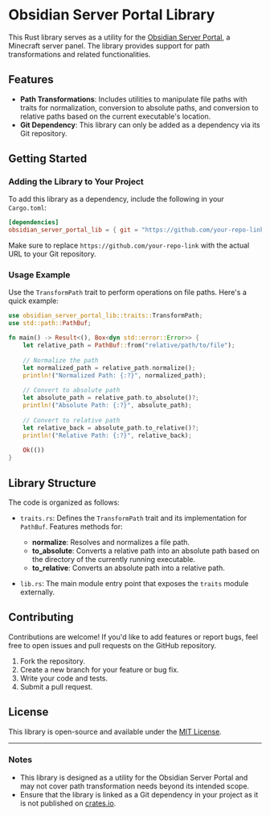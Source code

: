 # Obsidian Server Portal Library

This Rust library serves as a utility for the [Obsidian Server Portal](https://github.com/your-repo-link), a Minecraft server panel. The library provides support for path transformations and related functionalities.

## Features

- **Path Transformations**: Includes utilities to manipulate file paths with traits for normalization, conversion to absolute paths, and conversion to relative paths based on the current executable's location.
- **Git Dependency**: This library can only be added as a dependency via its Git repository.

## Getting Started

### Adding the Library to Your Project

To add this library as a dependency, include the following in your `Cargo.toml`:

```toml
[dependencies]
obsidian_server_portal_lib = { git = "https://github.com/your-repo-link" }
```

Make sure to replace `https://github.com/your-repo-link` with the actual URL to your Git repository.

### Usage Example

Use the `TransformPath` trait to perform operations on file paths. Here's a quick example:

```rust
use obsidian_server_portal_lib::traits::TransformPath;
use std::path::PathBuf;

fn main() -> Result<(), Box<dyn std::error::Error>> {
    let relative_path = PathBuf::from("relative/path/to/file");
    
    // Normalize the path
    let normalized_path = relative_path.normalize();
    println!("Normalized Path: {:?}", normalized_path);
    
    // Convert to absolute path
    let absolute_path = relative_path.to_absolute()?;
    println!("Absolute Path: {:?}", absolute_path);
    
    // Convert to relative path
    let relative_back = absolute_path.to_relative()?;
    println!("Relative Path: {:?}", relative_back);
    
    Ok(())
}
```

## Library Structure

The code is organized as follows:

- `traits.rs`: Defines the `TransformPath` trait and its implementation for `PathBuf`. Features methods for:
    - **normalize**: Resolves and normalizes a file path.
    - **to_absolute**: Converts a relative path into an absolute path based on the directory of the currently running executable.
    - **to_relative**: Converts an absolute path into a relative path.

- `lib.rs`: The main module entry point that exposes the `traits` module externally.

## Contributing

Contributions are welcome! If you'd like to add features or report bugs, feel free to open issues and pull requests on the GitHub repository.

1. Fork the repository.
2. Create a new branch for your feature or bug fix.
3. Write your code and tests.
4. Submit a pull request.

## License

This library is open-source and available under the [MIT License](LICENSE).

---

### Notes

- This library is designed as a utility for the Obsidian Server Portal and may not cover path transformation needs beyond its intended scope.
- Ensure that the library is linked as a Git dependency in your project as it is not published on [crates.io](https://crates.io).
